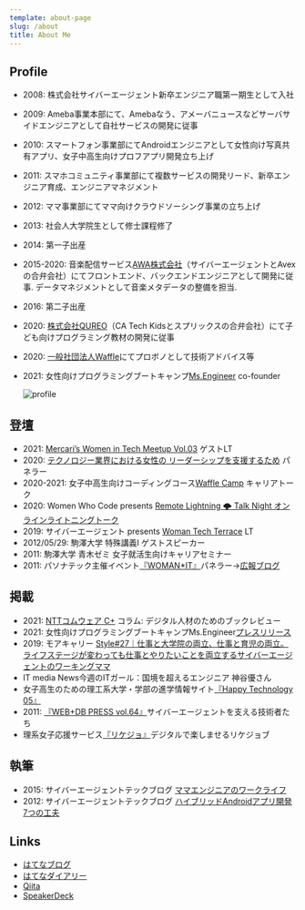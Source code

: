 ```yaml
---
template: about-page
slug: /about
title: About Me
---
```

## Profile

* 2008: 株式会社サイバーエージェント新卒エンジニア職第一期生として入社
* 2009: Ameba事業本部にて、Amebaなう、アメーバニュースなどサーバサイドエンジニアとして自社サービスの開発に従事
* 2010: スマートフォン事業部にてAndroidエンジニアとして女性向け写真共有アプリ、女子中高生向けプロフアプリ開発立ち上げ
* 2011: スマホコミュニティ事業部にて複数サービスの開発リード、新卒エンジニア育成、エンジニアマネジメント
* 2012: ママ事業部にてママ向けクラウドソーシング事業の立ち上げ
* 2013: 社会人大学院生として修士課程修了
* 2014: 第一子出産
* 2015-2020: 音楽配信サービス[AWA株式会社](https://awa.fm/)（サイバーエージェントとAvexの合弁会社）にてフロントエンド、バックエンドエンジニアとして開発に従事. データマネジメントとして音楽メタデータの整備を担当.
* 2016: 第二子出産
* 2020: [株式会社QUREO](https://qureo.jp/player)（CA Tech Kidsとスプリックスの合弁会社）にて子ども向けプログラミング教材の開発に従事
* 2020: [一般社団法人Waffle](https://waffle-waffle.org/)にてプロボノとして技術アドバイス等
* 2021: 女性向けプログラミングブートキャンプ[Ms.Engineer](https://ms-engineer.jp/) co-founder

  ![profile](/assets/dsc_7752.jpg)

## 登壇

* 2021: [Mercari’s Women in Tech Meetup Vol.03](https://connpass.com/event/201048/) ゲストLT
* 2020: [テクノロジー業界における女性の リーダーシップを支援するため](https://www.wahlandcase.com/jp/webinar/women-leaders-in-the-technology-industry)[](https://www.wahlandcase.com/jp/webinar/women-leaders-in-the-technology-industry) パネラー
* 2020-2021: 女子中高生向けコーディングコース[Waffle Camp](https://www.camp.waffle-waffle.org/) キャリアトーク
* 2020: Women Who Code presents [Remote Lightning 🌩 Talk Night オンラインライトニングトーク](https://www.meetup.com/Women-Who-Code-Tokyo/events/271072884/)
* 2019: サイバーエージェント presents [Woman Tech Terrace](https://wtt.cyberagent.group/) LT
* 2012/05/29: 駒澤大学 特殊講義Ⅰ ゲストスピーカー
* 2011: 駒澤大学 青木ゼミ 女子就活生向けキャリアセミナー
* 2011: パソナテック主催イベント[『WOMAN*IT』](http://www.pasonatech.co.jp/woman_it/event_report.jsp)パネラー→[広報ブログ](http://ameblo.jp/cair/entry-10907821776.html)

## 掲載

* 2021: [NTTコムウェア C+](https://www.nttcom.co.jp/comware_plus/column/book_review/202107.html) コラム: デジタル人材のためのブックレビュー
* 2021: 女性向けプログラミングブートキャンプMs.Engineer[プレスリリース](https://prtimes.jp/main/html/rd/p/000000004.000065982.html)
* 2019: モアキャリー [Style#27｜仕事と大学院の両立、仕事と育児の両立。ライフステージが変わっても仕事とやりたいことを両立するサイバーエージェントのワーキングママ](https://www.morecareee.jp/trend/style027/)
* IT media News[](http://news.itmedia.co.jp/20130416/003760)今週のITガール：国境を超えるエンジニア 神谷優さん
* 女子高生のための理工系大学・学部の進学情報サイト[『Happy Technology 05』](http://hapiteku.com/)
* 2011: [『WEB+DB PRESS vol.64』](http://gihyo.jp/dev/serial/01/cyberagent/0017)サイバーエージェントを支える技術者たち
* 理系女子応援サービス[](http://www.rikejo.jp/)[『リケジョ』](https://www.rikejo.jp/)デジタルで楽しませるリケジョブ

## 執筆

* 2015: サイバーエージェントテックブログ [ママエンジニアのワークライフ](https://ameblo.jp/principia-ca/entry-12071778409.html)
* 2012: サイバーエージェントテックブログ [ハイブリッドAndroidアプリ開発7つの工夫](https://ameblo.jp/principia-ca/entry-11177133323.html)

## Links

* [はてなブログ](https://fuzzy31u.hatenablog.com/)
* [はてなダイアリー](https://fuzzy31u.hatenadiary.org/)
* [Qiita](https://qiita.com/fuzzy31u)
* [SpeakerDeck](https://speakerdeck.com/fuzzy31u)